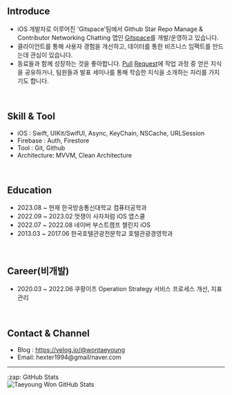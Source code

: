 ## Introduce
- iOS 개발자로 이루어진 'Gitspace'팀에서 Github Star Repo Manage & Contributor Networking Chatting 앱인 [Gitspace](https://apps.apple.com/kr/app/gitspace/id6446034470)를 개발/운영하고 있습니다.
- 클라이언트를 통해 사용자 경험을 개선하고, 데이터를 통한 비즈니스 임팩트를 만드는데 관심이 있습니다.
- 동료들과 함께 성장하는 것을 좋아합니다. [Pull](https://github.com/APPSCHOOL1-REPO/finalproject-gitspace/pull/430) [Request](https://github.com/APPSCHOOL1-REPO/finalproject-gitspace/pull/452)에 작업 과정 중 얻은 지식을 공유하거나, 팀원들과 발표 세미나를 통해 학습한 지식을 소개하는 자리를 가지기도 합니다.

<br/>

## Skill & Tool
- iOS : Swift, UIKit/SwifUI, Async, KeyChain, NSCache, URLSession
- Firebase : Auth, Firestore
- Tool : Git, Github
- Architecture: MVVM, Clean Architecture

<br/>

## Education
- 2023.08 ~ 현재 한국방송통신대학교 컴퓨터공학과
- 2022.09 ~ 2023.02 멋쟁이 사자처럼 iOS 앱스쿨
- 2022.07 ~ 2022.08 네이버 부스트캠프 챌린지 iOS
- 2013.03 ~ 2017.06 한국호텔관광전문학교 호텔관광경영학과

<br/>

## Career(비개발)
- 2020.03 ~ 2022.06 쿠팡이츠 Operation Strategy 서비스 프로세스 개선, 지표 관리

<br/>

## Contact & Channel
- Blog : https://velog.io/@wontaeyoung
- Email: hexter1994@gmail/naver.com

---

  <summary>:zap: GitHub Stats</summary>

  <img align="left" alt="Taeyoung Won GitHub Stats" src="https://github-readme-stats.vercel.app/api?username=wontaeyoung" />

